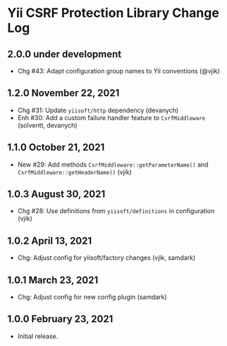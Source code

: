 # Yii CSRF Protection Library Change Log

## 2.0.0 under development

- Chg #43: Adapt configuration group names to Yii conventions (@vjik)

## 1.2.0 November 22, 2021

- Chg #31: Update `yiisoft/http` dependency (devanych)
- Enh #30: Add a custom failure handler feature to `CsrfMiddleware` (solventt, devanych)

## 1.1.0 October 21, 2021

- New #29: Add methods `CsrfMiddleware::getParameterName()` and `CsrfMiddleware::getHeaderName()` (vjik)

## 1.0.3 August 30, 2021

- Chg #28: Use definitions from `yiisoft/definitions` in configuration (vjik)

## 1.0.2 April 13, 2021

- Chg: Adjust config for yiisoft/factory changes (vjik, samdark)

## 1.0.1 March 23, 2021

- Chg: Adjust config for new config plugin (samdark)

## 1.0.0 February 23, 2021

- Initial release.
